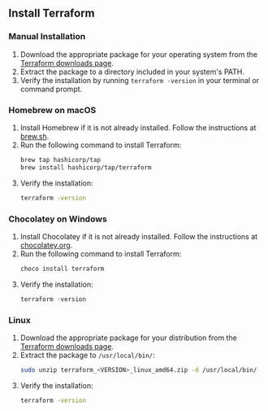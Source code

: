 ## Install Terraform

### Manual Installation

1. Download the appropriate package for your operating system from the [Terraform downloads page](https://www.terraform.io/downloads).
2. Extract the package to a directory included in your system's PATH.
3. Verify the installation by running `terraform -version` in your terminal or command prompt.

### Homebrew on macOS

1. Install Homebrew if it is not already installed. Follow the instructions at [brew.sh](https://brew.sh/).
2. Run the following command to install Terraform:
   ```bash
   brew tap hashicorp/tap
   brew install hashicorp/tap/terraform
   ```
3. Verify the installation:
   ```bash
   terraform -version
   ```

### Chocolatey on Windows

1. Install Chocolatey if it is not already installed. Follow the instructions at [chocolatey.org](https://chocolatey.org/install).
2. Run the following command to install Terraform:
   ```powershell
   choco install terraform
   ```
3. Verify the installation:
   ```powershell
   terraform -version
   ```

### Linux

1. Download the appropriate package for your distribution from the [Terraform downloads page](https://www.terraform.io/downloads).
2. Extract the package to `/usr/local/bin/`:
   ```bash
   sudo unzip terraform_<VERSION>_linux_amd64.zip -d /usr/local/bin/
   ```
3. Verify the installation:
   ```bash
   terraform -version
   ```

